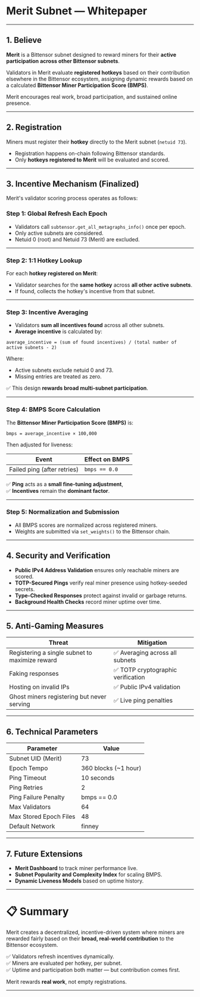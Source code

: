 # Merit Subnet — Whitepaper

---

## 1. Believe

**Merit** is a Bittensor subnet designed to reward miners for their **active participation across other Bittensor subnets**.

Validators in Merit evaluate **registered hotkeys** based on their contribution elsewhere in the Bittensor ecosystem, assigning dynamic rewards based on a calculated **Bittensor Miner Participation Score (BMPS)**.

Merit encourages real work, broad participation, and sustained online presence.

---

## 2. Registration

Miners must register their **hotkey** directly to the Merit subnet (`netuid 73`).

- Registration happens on-chain following Bittensor standards.
- Only **hotkeys registered to Merit** will be evaluated and scored.

---

## 3. Incentive Mechanism (Finalized)

Merit's validator scoring process operates as follows:

### Step 1: Global Refresh Each Epoch

- Validators call `subtensor.get_all_metagraphs_info()` once per epoch.
- Only active subnets are considered.
- Netuid 0 (root) and Netuid 73 (Merit) are excluded.

---

### Step 2: 1:1 Hotkey Lookup

For each **hotkey registered on Merit**:

- Validator searches for the **same hotkey** across **all other active subnets**.
- If found, collects the hotkey's incentive from that subnet.

---

### Step 3: Incentive Averaging

- Validators **sum all incentives found** across all other subnets.
- **Average incentive** is calculated by:

```text
average_incentive = (sum of found incentives) / (total number of active subnets - 2)
```

Where:

- Active subnets exclude netuid 0 and 73.
- Missing entries are treated as zero.

✅ This design **rewards broad multi-subnet participation**.

---

### Step 4: BMPS Score Calculation

The **Bittensor Miner Participation Score (BMPS)** is:

```text
bmps = average_incentive × 100,000
```

Then adjusted for liveness:

| Event | Effect on BMPS    |
|-------|-------------------|
| Failed ping (after retries) | `bmps == 0.0` |

✅ **Ping** acts as a **small fine-tuning adjustment**,  
✅ **Incentives** remain the **dominant factor**.

---

### Step 5: Normalization and Submission

- All BMPS scores are normalized across registered miners.
- Weights are submitted via `set_weights()` to the Bittensor chain.

---

## 4. Security and Verification

- **Public IPv4 Address Validation** ensures only reachable miners are scored.
- **TOTP-Secured Pings** verify real miner presence using hotkey-seeded secrets.
- **Type-Checked Responses** protect against invalid or garbage returns.
- **Background Health Checks** record miner uptime over time.

---

## 5. Anti-Gaming Measures

| Threat | Mitigation |
|--------|------------|
| Registering a single subnet to maximize reward | ✅ Averaging across all subnets |
| Faking responses | ✅ TOTP cryptographic verification |
| Hosting on invalid IPs | ✅ Public IPv4 validation |
| Ghost miners registering but never serving | ✅ Live ping penalties |

---

## 6. Technical Parameters

| Parameter | Value                |
|-----------|----------------------|
| Subnet UID (Merit) | 73                   |
| Epoch Tempo | 360 blocks (~1 hour) |
| Ping Timeout | 10 seconds           |
| Ping Retries | 2                    |
| Ping Failure Penalty | bmps == 0.0          |
| Max Validators | 64                   |
| Max Stored Epoch Files | 48                   |
| Default Network | finney               |

---

## 7. Future Extensions

- **Merit Dashboard** to track miner performance live.
- **Subnet Popularity and Complexity Index** for scaling BMPS.
- **Dynamic Liveness Models** based on uptime history.

---

# 📋 Summary

Merit creates a decentralized, incentive-driven system where miners are rewarded fairly based on their **broad, real-world contribution** to the Bittensor ecosystem.

✅ Validators refresh incentives dynamically.  
✅ Miners are evaluated per hotkey, per subnet.  
✅ Uptime and participation both matter — but contribution comes first.

Merit rewards **real work**, not empty registrations.

---
